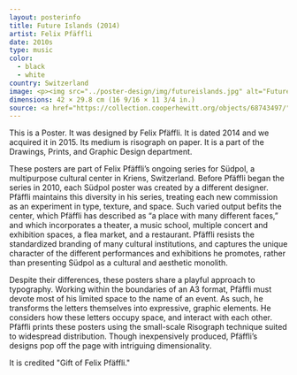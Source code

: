 ```yaml
---
layout: posterinfo
title: Future Islands (2014)
artist: Felix Pfäffli
date: 2010s
type: music
color: 
  - black
  - white
country: Switzerland
image: <p><img src="../poster-design/img/futureislands.jpg" alt="Future Islands poster"/></p>
dimensions: 42 × 29.8 cm (16 9/16 × 11 3/4 in.)
source: <a href="https://collection.cooperhewitt.org/objects/68743497/"> https://collection.cooperhewitt.org/objects/68743497 </a>
---
```


<p> This is a Poster. It was designed by Felix Pfäffli. It is dated 2014 and we acquired it in 2015. Its medium is risograph on paper. It is a part of the Drawings, Prints, and Graphic Design department. </p>

<p> These posters are part of Felix Pfäffli’s ongoing series for Südpol, a multipurpose cultural center in Kriens, Switzerland. Before Pfäffli began the series in 2010, each Südpol poster was created by a different designer. Pfäffli maintains this diversity in his series, treating each new commission as an experiment in type, texture, and space. Such varied output befits the center, which Pfäffli has described as “a place with many different faces,” and which incorporates a theater, a music school, multiple concert and exhibition spaces, a flea market, and a restaurant. Pfäffli resists the standardized branding of many cultural institutions, and captures the unique character of the different performances and exhibitions he promotes, rather than presenting Südpol as a cultural and aesthetic monolith. </p>

<p> Despite their differences, these posters share a playful approach to typography. Working within the boundaries of an A3 format, Pfäffli must devote most of his limited space to the name of an event. As such, he transforms the letters themselves into expressive, graphic elements. He considers how these letters occupy space, and interact with each other. Pfäffli prints these posters using the small-scale Risograph technique suited to widespread distribution. Though inexpensively produced, Pfäffli’s designs pop off the page with intriguing dimensionality. </p>

<p> It is credited "Gift of Felix Pfäffli." </p>